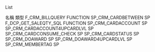 List

名稱	類型
F_CRM_BILLQUERY	FUNCTION
SP_CRM_CARDBETWEEN	SP
F_DCP_GET_SALEQTY_SQL	FUNCTION
SP_CRM_CARDACCOUNT	SP
SP_CRM_CARDACCOUNT4UPCARDLVL	SP
SP_CRM_CARDCONSUME_CHECK	SP
SP_CRM_CARDSTATUS	SP
SP_CRM_DOAWARD	SP
SP_CRM_DOAWARD4UPCARDLVL	SP
SP_CRM_MEMBERTAG	SP
